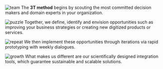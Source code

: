 ![team](images/icons/team.svg)
The **3T method** begins by scouting the most committed decision makers and domain experts in your organization.

![puzzle](images/icons/puzzle.svg)
Together, we define, identify and envision opportunities such as improving your business strategies or creating new digitized products or services. 

![repeat](images/icons/repeat.svg)
We then implement these opportunities through iterations via rapid prototyping with weekly dialogues.

![growth](images/icons/growth.svg)
What makes us different are our scientifically designed integration tools, which guarantee sustainable and scalable solutions.